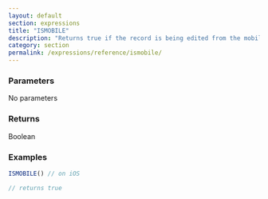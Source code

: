 ```yaml
---
layout: default
section: expressions
title: "ISMOBILE"
description: "Returns true if the record is being edited from the mobile app"
category: section
permalink: /expressions/reference/ismobile/
---
```


### Parameters

No parameters

### Returns

Boolean

### Examples

```js
ISMOBILE() // on iOS

// returns true
```
